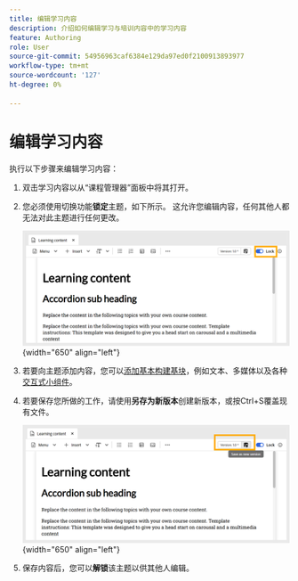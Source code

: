 ```yaml
---
title: 编辑学习内容
description: 介绍如何编辑学习与培训内容中的学习内容
feature: Authoring
role: User
source-git-commit: 54956963caf6384e129da97ed0f2100913893977
workflow-type: tm+mt
source-wordcount: '127'
ht-degree: 0%

---
```


# 编辑学习内容

执行以下步骤来编辑学习内容：

1. 双击学习内容以从“课程管理器”面板中将其打开。
1. 您必须使用切换功能&#x200B;**锁定**&#x200B;主题，如下所示。 这允许您编辑内容，任何其他人都无法对此主题进行任何更改。

   ![](assets/lock-learning-content.png){width="650" align="left"}

1. 若要向主题添加内容，您可以[添加基本构建基块](./lc-basic-blocks.md)，例如文本、多媒体以及各种[交互式小组件](./lc-widgets.md)。
1. 若要保存您所做的工作，请使用&#x200B;**另存为新版本**&#x200B;创建新版本，或按Ctrl+S覆盖现有文件。

   ![](assets/saving-learning-content.png){width="650" align="left"}

1. 保存内容后，您可以&#x200B;**解锁**&#x200B;该主题以供其他人编辑。

